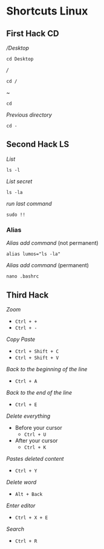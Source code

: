 # Shortcuts Linux

## First Hack CD
*/Desktop*
```
cd Desktop
```
*/*
```
cd /
```
*~*
```
cd
```
*Previous directory*
```
cd -
```

## Second Hack LS
*List*
```
ls -l
```
*List secret*
```
ls -la
```
*run last command*
```
sudo !!
```
### Alias
*Alias add command* (not permanent)
```
alias lumos="ls -la"
```
*Alias add command* (permanent)
```
nano .bashrc
```

## Third Hack
*Zoom*  

- `Ctrl + +`  
- `Ctrl + -`

*Copy Paste*

- `Ctrl + Shift + C`  
- `Ctrl + Shift + V`

*Back to the beginning of the line*

- `Ctrl + A`

*Back to the end of the line*

- `Ctrl + E`

*Delete everything*
- Before your cursor
    - `Ctrl + U`
- After your cursor
    - `Ctrl + K`

*Pastes deleted content*

- `Ctrl + Y`

*Delete word*

- `Alt + Back`

*Enter editor*

- `Ctrl + X + E`

*Search*

- `Ctrl + R`
